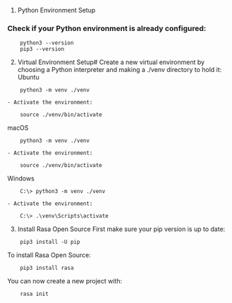 

1. Python Environment Setup
### Check if your Python environment is already configured:
```
    python3 --version
    pip3 --version
```

2. Virtual Environment Setup#
Create a new virtual environment by choosing a Python interpreter and making a ./venv directory to hold it:
Ubuntu
```
    python3 -m venv ./venv
```
    - Activate the environment:
```
    source ./venv/bin/activate
```
macOS
```
    python3 -m venv ./venv
```
    - Activate the environment:
```
    source ./venv/bin/activate
```
Windows
```
    C:\> python3 -m venv ./venv
```
    - Activate the environment:
```
    C:\> .\venv\Scripts\activate
```

3. Install Rasa Open Source
First make sure your pip version is up to date:
```
    pip3 install -U pip
```
To install Rasa Open Source:
```
    pip3 install rasa
```
You can now create a new project with:
```
    rasa init
```
